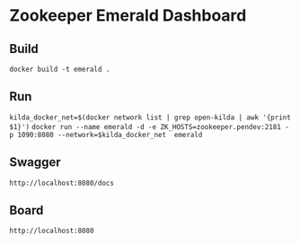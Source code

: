 # Zookeeper Emerald Dashboard

## Build

`docker build -t emerald .`

## Run
`kilda_docker_net=$(docker network list | grep open-kilda | awk '{print $1}')`
`docker run --name emerald -d -e ZK_HOSTS=zookeeper.pendev:2181 -p 1090:8080 --network=$kilda_docker_net  emerald`

## Swagger

`http://localhost:8080/docs`

## Board

`http://localhost:8080`